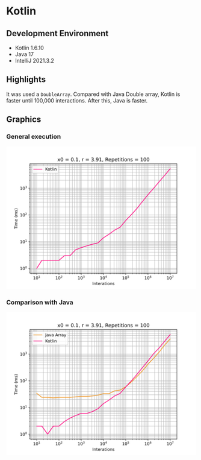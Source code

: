 # Kotlin

## Development Environment
  - Kotlin 1.6.10
  - Java 17
  - IntelliJ 2021.3.2

## Highlights
It was used a `DoubleArray`. Compared with Java Double array, Kotlin is faster 
until 100,000 interactions. After this, Java is faster.

## Graphics
### General execution
![](./assets/kotlin.svg)
### Comparison with Java
![](./assets/kotlin_vs_java-array.svg)

